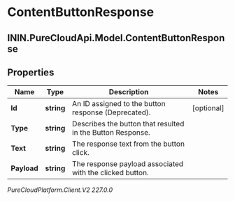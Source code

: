 # ContentButtonResponse

## ININ.PureCloudApi.Model.ContentButtonResponse

## Properties

|Name | Type | Description | Notes|
|------------ | ------------- | ------------- | -------------|
| **Id** | **string** | An ID assigned to the button response (Deprecated). | [optional] |
| **Type** | **string** | Describes the button that resulted in the Button Response. | |
| **Text** | **string** | The response text from the button click. | |
| **Payload** | **string** | The response payload associated with the clicked button. | |



_PureCloudPlatform.Client.V2 227.0.0_
